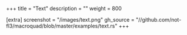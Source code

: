 +++
title = "Text"
description = ""
weight = 800

[extra]
screenshot = "/images/text.png"
gh_source = "//github.com/not-fl3/macroquad/blob/master/examples/text.rs"
+++

